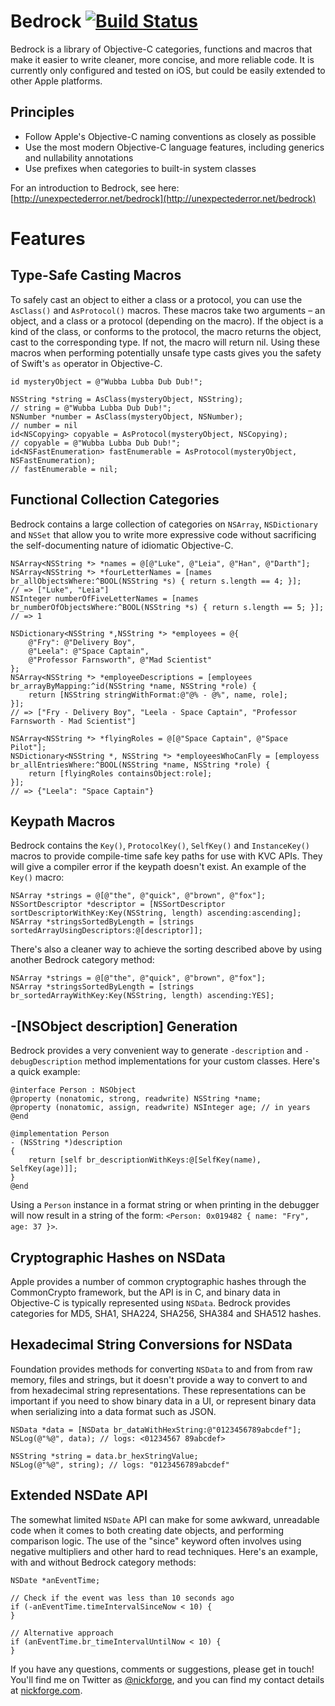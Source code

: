 # Bedrock [![Build Status](https://travis-ci.org/nsforge/Bedrock.svg?branch=master)](https://travis-ci.org/nsforge/Bedrock)

Bedrock is a library of Objective-C categories, functions and macros that make it easier to write cleaner, more concise, and more reliable code. It is currently only configured and tested on iOS, but could be easily extended to other Apple platforms.

## Principles

- Follow Apple's Objective-C naming conventions as closely as possible
- Use the most modern Objective-C language features, including generics and nullability annotations
- Use prefixes when categories to built-in system classes

For an introduction to Bedrock, see here: [http://unexpectederror.net/bedrock](http://unexpectederror.net/bedrock)

# Features

## Type-Safe Casting Macros

To safely cast an object to either a class or a protocol, you can use the `AsClass()` and `AsProtocol()` macros. These macros take two arguments – an object, and a class or a protocol (depending on the macro). If the object is a kind of the class, or conforms to the protocol, the macro returns the object, cast to the corresponding type. If not, the macro will return nil. Using these macros when performing potentially unsafe type casts gives you the safety of Swift's `as` operator in Objective-C.

```objc
id mysteryObject = @"Wubba Lubba Dub Dub!";

NSString *string = AsClass(mysteryObject, NSString);
// string = @"Wubba Lubba Dub Dub!";
NSNumber *number = AsClass(mysteryObject, NSNumber);
// number = nil	
id<NSCopying> copyable = AsProtocol(mysteryObject, NSCopying);
// copyable = @"Wubba Lubba Dub Dub!";
id<NSFastEnumeration> fastEnumerable = AsProtocol(mysteryObject, NSFastEnumeration);
// fastEnumerable = nil;
```

## Functional Collection Categories

Bedrock contains a large collection of categories on `NSArray`, `NSDictionary` and `NSSet` that allow you to write more expressive code without sacrificing the self-documenting nature of idiomatic Objective-C.

```objc
NSArray<NSString *> *names = @[@"Luke", @"Leia", @"Han", @"Darth"];
NSArray<NSString *> *fourLetterNames = [names br_allObjectsWhere:^BOOL(NSString *s) { return s.length == 4; }];
// => ["Luke", "Leia"]
NSInteger numberOfFiveLetterNames = [names br_numberOfObjectsWhere:^BOOL(NSString *s) { return s.length == 5; }];
// => 1

NSDictionary<NSString *,NSString *> *employees = @{
	@"Fry": @"Delivery Boy",
	@"Leela": @"Space Captain",
	@"Professor Farnsworth", @"Mad Scientist"
};
NSArray<NSString *> *employeeDescriptions = [employees br_arrayByMapping:^id(NSString *name, NSString *role) {
	return [NSString stringWithFormat:@"@% - @%", name, role];
}];
// => ["Fry - Delivery Boy", "Leela - Space Captain", "Professor Farnsworth - Mad Scientist"]

NSArray<NSString *> *flyingRoles = @[@"Space Captain", @"Space Pilot"];
NSDictionary<NSString *, NSString *> *employeesWhoCanFly = [employess br_allEntriesWhere:^BOOL(NSString *name, NSString *role) {
	return [flyingRoles containsObject:role];
}];
// => {"Leela": "Space Captain"}
```

## Keypath Macros
Bedrock contains the `Key()`, `ProtocolKey()`, `SelfKey()` and `InstanceKey()` macros to provide compile-time safe key paths for use with KVC APIs. They will give a compiler error if the keypath doesn't exist. An example of the `Key()` macro:

```objc
NSArray *strings = @[@"the", @"quick", @"brown", @"fox"];
NSSortDescriptor *descriptor = [NSSortDescriptor sortDescriptorWithKey:Key(NSString, length) ascending:ascending];
NSArray *stringsSortedByLength = [strings sortedArrayUsingDescriptors:@[descriptor]];
```

There's also a cleaner way to achieve the sorting described above by using another Bedrock category method:

```objc
NSArray *strings = @[@"the", @"quick", @"brown", @"fox"];
NSArray *stringsSortedByLength = [strings br_sortedArrayWithKey:Key(NSString, length) ascending:YES];
```

## -[NSObject description] Generation

Bedrock provides a very convenient way to generate `-description` and `-debugDescription` method implementations for your custom classes. Here's a quick example:

```objc
@interface Person : NSObject
@property (nonatomic, strong, readwrite) NSString *name;
@property (nonatomic, assign, readwrite) NSInteger age; // in years
@end

@implementation Person
- (NSString *)description
{
	return [self br_descriptionWithKeys:@[SelfKey(name), SelfKey(age)]];
}
@end
```

Using a `Person` instance in a format string or when printing in the debugger will now result in a string of the form: `<Person: 0x019482 { name: "Fry", age: 37 }>`.

## Cryptographic Hashes on NSData

Apple provides a number of common cryptographic hashes through the CommonCrypto framework, but the API is in C, and binary data in Objective-C is typically represented using `NSData`. Bedrock provides categories for MD5, SHA1, SHA224, SHA256, SHA384 and SHA512 hashes.

## Hexadecimal String Conversions for NSData

Foundation provides methods for converting `NSData` to and from from raw memory, files and strings, but it doesn't provide a way to convert to and from hexadecimal string representations. These representations can be important if you need to show binary data in a UI, or represent binary data when serializing into a data format such as JSON.

```objc
NSData *data = [NSData br_dataWithHexString:@"0123456789abcdef"];
NSLog(@"%@", data); // logs: <01234567 89abcdef>

NSString *string = data.br_hexStringValue;
NSLog(@"%@", string); // logs: "0123456789abcdef"
```

## Extended NSDate API

The somewhat limited `NSDate` API can make for some awkward, unreadable code when it comes to both creating date objects, and performing comparison logic. The use of the "since" keyword often involves using negative multipliers and other hard to read techniques. Here's an example, with and without Bedrock category methods:

```objc
NSDate *anEventTime;

// Check if the event was less than 10 seconds ago
if (-anEventTime.timeIntervalSinceNow < 10) {
}

// Alternative approach
if (anEventTime.br_timeIntervalUntilNow < 10) {
}
```

If you have any questions, comments or suggestions, please get in touch! You'll find me on Twitter as [@nickforge](https://twitter.com/nickforge), and you can find my contact details at [nickforge.com](http://nickforge.com).
